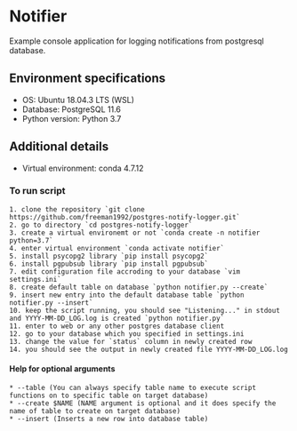 # Notifier
Example console application for logging notifications from postgresql database.

## Environment specifications
   * OS: Ubuntu 18.04.3 LTS (WSL)
   * Database: PostgreSQL 11.6
   * Python version: Python 3.7

## Additional details
   * Virtual environment: conda 4.7.12

### To run script
    1. clone the repository `git clone https://github.com/freeman1992/postgres-notify-logger.git`
    2. go to directory `cd postgres-notify-logger`
    3. create a virtual environemt or not `conda create -n notifier python=3.7`
    4. enter virtual environment `conda activate notifier` 
    5. install psycopg2 library `pip install psycopg2`
    6. install pgpubsub library `pip install pgpubsub`
    7. edit configuration file accroding to your database `vim settings.ini`
    8. create default table on database `python notifier.py --create`
    9. insert new entry into the default database table `python notifier.py --insert`
    10. keep the script running, you should see "Listening..." in stdout and YYYY-MM-DD_LOG.log is created `python notifier.py`
    11. enter to web or any other postgres database client
    12. go to your database which you specified in settings.ini
    13. change the value for `status` column in newly created row
    14. you should see the output in newly created file YYYY-MM-DD_LOG.log


#### Help for optional arguments
    * --table (You can always specify table name to execute script functions on to specific table on target database)
    * --create $NAME (NAME argument is optional and it does specify the name of table to create on target database)
    * --insert (Inserts a new row into database table)

